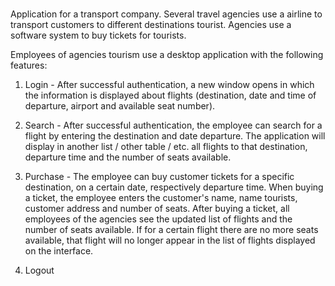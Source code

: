 #
Application for a transport company. Several travel agencies use a airline to transport customers to different destinations tourist. Agencies use a software system to buy tickets for tourists. 

Employees of agencies tourism use a desktop application with the following features:
1. Login - After successful authentication, a new window opens in which the information is displayed about flights (destination, date and time of departure, airport and available seat number).

2. Search - After successful authentication, the employee can search for a flight by entering the destination and date departure. The application will display in another list / other table / etc. all flights to that destination, departure time and the number of seats available.

3. Purchase - The employee can buy customer tickets for a specific destination, on a certain date, respectively departure time. When buying a ticket, the employee enters the customer's name, name tourists, customer address and number of seats. After buying a ticket, all employees of the agencies see the updated list of flights and the number of seats available. If for a certain flight there are no more seats available, that flight will no longer appear in the list of flights displayed on the interface.

4. Logout
